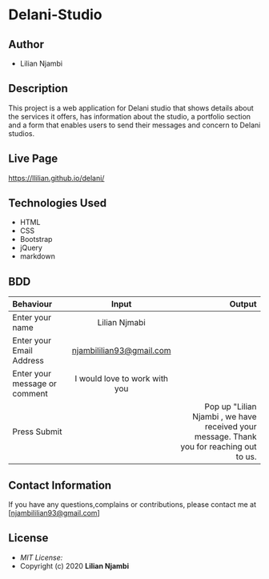 # Delani-Studio

## Author
 * Lilian Njambi 
## Description

This project is a web application for Delani studio that shows details about the services it offers, has information about the studio, a portfolio section and a form that enables users to send their messages and concern to Delani studios. 


## Live Page 
https://llilian.github.io/delani/

## Technologies Used

* HTML
* CSS
* Bootstrap
* jQuery
* markdown


## BDD
| Behaviour      | Input        | Output       |
| :------------- | :----------: | -----------: |
|  Enter your name  |   Lilian Njmabi |     |
| Enter your Email Address  | njambililian93@gmail.com |   |
| Enter your message or comment   |  I would love to work with you     |     |
| Press Submit|     |Pop up "Lilian Njambi , we have received your message. Thank you for reaching out to us.|

## Contact Information 

If you have any questions,complains or contributions, please contact me at [njambililian93@gmail.com]

## License
* *MIT License:*
* Copyright (c) 2020 **Lilian Njambi**

